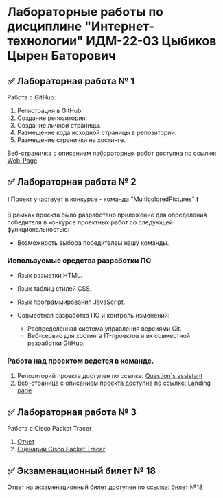 # Лабораторные работы по дисциплине "Интернет-технологии" ИДМ-22-03 Цыбиков Цырен Баторович

## ✅ Лабораторная работа № 1

Работа с GitHub:

1. Регистрация в GitHub.
2. Создание репозитория.
3. Создание личной страницы.
4. Размещение кода исходной страницы в репозитории.
5. Размещение странички на хостинге.

Веб-страничка с описанием лабораторных работ доступна по ссылке: [Web-Page](https://tsyreniao.github.io/inet/)

## ✅ Лабораторная работа № 2

❗ Проект участвует в конкурсе - команда "MulticoloredPictures" ❗

В рамках проекта было разработано приложение для определения победителя в конкурсе проектных работ со следующей функциональностью:
   * Возможность выбора победителем нашу команды. 
   
### Используемые средства разработки ПО
* Язык разметки HTML.
* Язык таблиц стилей CSS.
* Язык программирования JavaScript.

* Совместная разработка ПО и контроль изменений:
   + Распределённая система управления версиями Git.
   + Веб-сервис для хостинга IT-проектов и их совместной разработки GitHub.
   
### Работа над проектом ведется в команде.
1. Репозиторий проекта доступен по ссылке: [Question's assistant](https://github.com/Tsyreniao/IT_MulticoloredPictures)
2. Веб-страница с описанием проекта доступна по ссылке: [Landing page](https://tsyreniao.github.io/IT_MulticoloredPictures/)
   
## ✅ Лабораторная работа № 3
Работа с Cisco Packet Tracer
1. [Отчет](https://github.com/Tsyreniao/inet/blob/main/src/report.pdf)
2. [Сценарий Cisco Packet Tracer](https://github.com/Tsyreniao/inet/blob/main/src/CiscoFile.pka)

## ✅ Экзаменационный билет № 18

Ответ на экзаменационный билет доступен по ссылке:
[билет №18](https://github.com/stankin/inet-2022/wiki/exam18/_compare/b7a1f4bcfd2403197adad64763db8def4d4a4e34...bc88d5f03bd7af9d6e257d24d2ef2e9b92d97b7f)

